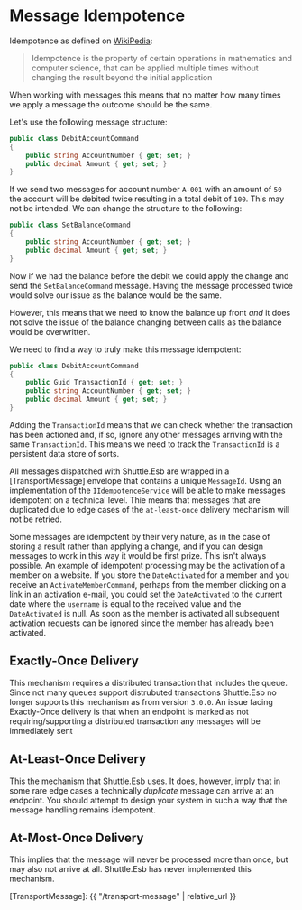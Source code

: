 # Message Idempotence

Idempotence as defined on [WikiPedia](https://en.wikipedia.org/wiki/Idempotence):

> Idempotence is the property of certain operations in mathematics and computer science, that can be applied multiple times without changing the result beyond the initial application

When working with messages this means that no matter how many times we apply a message the outcome should be the same.

Let's use the following message structure:

``` c#
public class DebitAccountCommand
{
    public string AccountNumber { get; set; }
    public decimal Amount { get; set; }
}
```

If we send two messages for account number `A-001` with an amount of `50` the account will be debited twice resulting in a total debit of `100`.  This may not be intended.  We can change the structure to the following:

``` c#
public class SetBalanceCommand
{
    public string AccountNumber { get; set; }
    public decimal Amount { get; set; }
}
```

Now if we had the balance before the debit we could apply the change and send the `SetBalanceCommand` message.  Having the message processed twice would solve our issue as the balance would be the same.

However, this means that we need to know the balance up front *and* it does not solve the issue of the balance changing between calls as the balance would be overwritten.

We need to find a way to truly make this message idempotent:

``` c#
public class DebitAccountCommand
{
    public Guid TransactionId { get; set; }
    public string AccountNumber { get; set; }
    public decimal Amount { get; set; }
}
```

Adding the `TransactionId` means that we can check whether the transaction has been actioned and, if so, ignore any other messages arriving with the same `TransactionId`.  This means we need to track the `TransactionId` is a persistent data store of sorts.

All messages dispatched with Shuttle.Esb are wrapped in a [TransportMessage] envelope that contains a unique `MessageId`.  Using an implementation of the `IIdempotenceService` will be able to make messages idempotent on a technical level.  Thie means that messages that are duplicated due to edge cases of the `at-least-once` delivery mechanism will not be retried.

Some messages are idempotent by their very nature, as in the case of storing a result rather than applying a change, and if you can design messages to work in this way it would be first prize.  This isn't always possible.  An example of idempotent processing may be the activation of a member on a website.  If you store the `DateActivated` for a member and you receive an `ActivateMemberCommand`, perhaps from the member clicking on a link in an activation e-mail, you could set the `DateActivated` to the current date where the `username` is equal to the received value and the `DateActivated` is null.  As soon as the member is activated all subsequent activation requests can be ignored since the member has already been activated.

## Exactly-Once Delivery

This mechanism requires a distributed transaction that includes the queue.  Since not many queues support distrubuted transactions Shuttle.Esb no longer supports this mechanism as from version `3.0.0`.  An issue facing Exactly-Once delivery is that when an endpoint is marked as not requiring/supporting a distributed transaction any messages will be immediately sent

## At-Least-Once Delivery

This the mechanism that Shuttle.Esb uses.  It does, however, imply that in some rare edge cases a technically *duplicate* message can arrive at an endpoint.  You should attempt to design your system in such a way that the message handling remains idempotent.

## At-Most-Once Delivery

This implies that the message will never be processed more than once, but may also not arrive at all.  Shuttle.Esb has never implemented this mechanism.

[TransportMessage]: {{ "/transport-message" | relative_url }}

